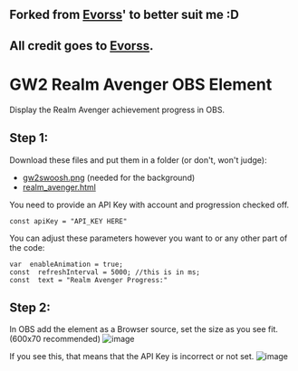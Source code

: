 ## Forked from [Evorss](https://github.com/Evorss/)' to better suit me :D
## All credit goes to [Evorss](https://github.com/Evorss/).

# GW2 Realm Avenger OBS Element
 
Display the Realm Avenger achievement progress in OBS.

## Step 1:

Download these files and put them in a folder (or don't, won't judge):
 - [gw2swoosh.png](https://github.com/Evorss/GW2-Realm-Avenger-OBS-Element/blob/main/gw2swoosh.png
   "gw2swoosh.png") (needed for the background)
 - [realm_avenger.html](https://github.com/Evorss/GW2-Realm-Avenger-OBS-Element/blob/main/realm_avenger.html
   "realm_avenger.html")

You need to provide an API Key with account and progression checked off.

    const apiKey = "API_KEY HERE"
You can adjust these parameters however you want to or any other part of the code:

    var  enableAnimation = true;
    const  refreshInterval = 5000; //this is in ms;
    const  text = "Realm Avenger Progress:"

## Step 2:
In OBS add the element as a Browser source, set the size as you see fit. (600x70 recommended)
![image](https://github.com/Evorss/GW2-Realm-Avenger-OBS-Element/assets/28312930/560c3452-24eb-4dbc-8feb-cb64c5d5a446)

If you see this, that means that the API Key is incorrect or not set.
![image](https://github.com/Evorss/GW2-Realm-Avenger-OBS-Element/assets/28312930/94cee704-f736-4310-b0ab-ccea6435fb94)


